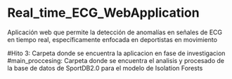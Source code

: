 # Real_time_ECG_WebApplication
Aplicación web que permite la detección de anomalías en señales de ECG en tiempo real, específicamente enfocada en deportistas en movimiento

#Hito 3: Carpeta donde se encuentra la aplicacion en fase de investigacion
#main_proccesing: Carpeta donde se encuentra el analisis y procesado de la base de datos de SportDB2.0 para el modelo de Isolation Forests
